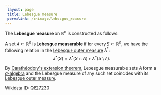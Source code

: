```yaml
---
 layout: page
 title: Lebesgue measure
 permalink: /chicago/lebesgue_measure
---
```


The **Lebesgue measure** on $\mathbb R^n$ is constructed as follows: 

A set $A \subset\mathbb R^n$ is **Lebesgue measurable** if for every $S\subset \mathbb R^n$, we have the following relation in the [Lebesgue outer measure](https://mathgloss.github.io/MathGloss/Lebesgue_outer_measure) $\lambda^*$: $$\lambda^*(S) = \lambda^*(S\cap A) + \lambda^*(S\setminus A).$$ 

By [Carathéodory's extension theorem](https://mathgloss.github.io/MathGloss/Carathéodory's_extension_theorem), Lebesgue measurable sets $A$ form a [σ-algebra](https://mathgloss.github.io/MathGloss/σ-algebra) and the Lebesgue measure of any such set coincides with its [Lebesgue outer measure](https://mathgloss.github.io/MathGloss/Lebesgue_outer_measure).

Wikidata ID: [Q827230](https://www.wikidata.org/wiki/Q827230)
